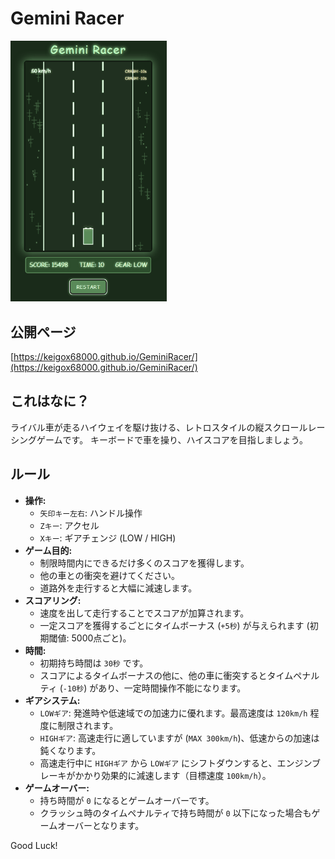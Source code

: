 # Gemini Racer
<img src="gr.gif" alt="Gemini Racer screenshot" width="250"> 

## 公開ページ
[https://keigox68000.github.io/GeminiRacer/](https://keigox68000.github.io/GeminiRacer/) 

## これはなに？

ライバル車が走るハイウェイを駆け抜ける、レトロスタイルの縦スクロールレーシングゲームです。
キーボードで車を操り、ハイスコアを目指しましょう。

## ルール

- **操作:**
    - `矢印キー左右`: ハンドル操作
    - `Zキー`: アクセル
    - `Xキー`: ギアチェンジ (LOW / HIGH)
- **ゲーム目的:**
    - 制限時間内にできるだけ多くのスコアを獲得します。
    - 他の車との衝突を避けてください。
    - 道路外を走行すると大幅に減速します。
- **スコアリング:**
    - 速度を出して走行することでスコアが加算されます。
    - 一定スコアを獲得するごとにタイムボーナス (`+5秒`) が与えられます (初期閾値: 5000点ごと)。
- **時間:**
    - 初期持ち時間は `30秒` です。
    - スコアによるタイムボーナスの他に、他の車に衝突するとタイムペナルティ (`-10秒`) があり、一定時間操作不能になります。
- **ギアシステム:**
    - `LOWギア`: 発進時や低速域での加速力に優れます。最高速度は `120km/h` 程度に制限されます。
    - `HIGHギア`: 高速走行に適していますが (`MAX 300km/h`)、低速からの加速は鈍くなります。
    - 高速走行中に `HIGHギア` から `LOWギア` にシフトダウンすると、エンジンブレーキがかかり効果的に減速します（目標速度 `100km/h`）。
- **ゲームオーバー:**
    - 持ち時間が `0` になるとゲームオーバーです。
    - クラッシュ時のタイムペナルティで持ち時間が `0` 以下になった場合もゲームオーバーとなります。

Good Luck!